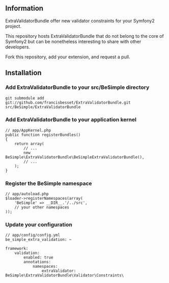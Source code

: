 ## Information

ExtraValidatorBundle offer new validator constraints for your Symfony2 project.

This repository hosts ExtraValidatorBundle that do not belong to the core of Symfony2 but can
be nonetheless interesting to share with other developers.

Fork this repository, add your extension, and request a pull.

## Installation

### Add ExtraValidatorBundle to your src/BeSimple directory

    git submodule add git://github.com/francisbesset/ExtraValidatorBundle.git src/BeSimple/ExtraValidatorBundle

### Add ExtraValidatorBundle to your application kernel

    // app/AppKernel.php
    public function registerBundles()
    {
        return array(
            // ...
            new BeSimple\ExtraValidatorBundle\BeSimpleExtraValidatorBundle(),
            // ...
        );
    }

### Register the BeSimple namespace

    // app/autoload.php
    $loader->registerNamespaces(array(
        'BeSimple' => __DIR__.'/../src',
        // your other namespaces
    ));

### Update your configuration

    // app/config/config.yml
    be_simple_extra_validation: ~
    
    framework:
        validation:
            enabled: true
            annotations:
                namespaces:
                    extraValidator: BeSimple\ExtraValidatorBundle\Validator\Constraints\
